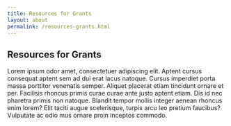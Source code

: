 ```yaml
---
title: Resources for Grants
layout: about
permalink: /resources-grants.html
---
```


## Resources for Grants

Lorem ipsum odor amet, consectetuer adipiscing elit. Aptent cursus consequat aptent sem ad dui erat lacus natoque. Cursus imperdiet porta massa porttitor venenatis semper. Aliquet placerat etiam tincidunt ornare et per. Facilisis rhoncus primis curae curae ante justo aptent etiam. Dis id nec pharetra primis non natoque. Blandit tempor mollis integer aenean rhoncus enim lorem? Elit taciti augue scelerisque, turpis arcu leo pretium faucibus? Vulputate ac odio mus ornare proin inceptos commodo.
